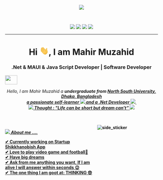 <p align="center">
  <img src="https://i.ibb.co/k2RcF71/gg.jpg" height="200"/>
</p>
<br>

<p align="left"> 

 </p>
 <p align="center">
<img src="https://img.shields.io/badge/Age-25-blue" />
  <img src="https://img.shields.io/badge/Focus-CSharp DotNet MAUI-brightgreen" />
  <img src="https://img.shields.io/badge/Lives-Bangladesh-success" />
  <img src="https://img.shields.io/badge/Languages-Bangla%20%26%20English-brightgreen" />
</p>
<hr>
<h1 align="center">Hi <img src="https://raw.githubusercontent.com/ABSphreak/ABSphreak/master/gifs/Hi.gif" width="30px">, I am Mahir Muzahid </h1>
<h3 align="center">.Net & MAUI & Java Script Developer | Software Developer </h3>
<p align="center">

 <a href = "mailto: mahirmuzahid@gmail.com"><img align="center" src="https://seeklogo.com/images/G/gmail-new-2020-logo-32DBE11BB4-seeklogo.com.png" height="30" width="40" /></a>
</p>
</p>



<p align="center">
  <em>
    Hello, I am Mahir Muzahid a <b>undergraduate<b/> from <a href="http://www.northsouth.edu/"> <b>North South University</b>, Dhaka, Bangladesh <br>
    <b>a passionate self-learner</b> <img src="https://github.com/TheDudeThatCode/TheDudeThatCode/blob/master/Assets/Developer.gif" width="30px"> and a <b>.Net Developer</b>&nbsp;<img src="https://github.com/TheDudeThatCode/TheDudeThatCode/blob/master/Assets/Designer.gif" width="36px">&nbsp
  </em> 
  <br>
  <img src="https://media.giphy.com/media/gH3LO09IOiZIqePwv9/giphy.gif" width="50" /> <b><i align="center">Thought : "Life can be short but dream can't”</i></b> <img src="https://media.giphy.com/media/qjqUcgIyRjsl2/giphy.gif" width="50" />
</p>
<br><br>
<img align="right" width=200px height=200px alt="side_sticker" src="https://media.giphy.com/media/TEnXkcsHrP4YedChhA/giphy.gif" />

<img src="https://media.giphy.com/media/iY8CRBdQXODJSCERIr/giphy.gif" width="30px">&nbsp;***About me ....***

✔ Currently working on Startup Shikkhanobish App<br>
✔ Love to play video game and football🥰<br>
✔ Have big dreams<br>
✔ Ask from me anything you want, If I am alive I will answer within seconds 😉<br>
  ✔ The one thing I am goot at: <b> THINKING</b> 😎<br><br><br><br>
 
 
